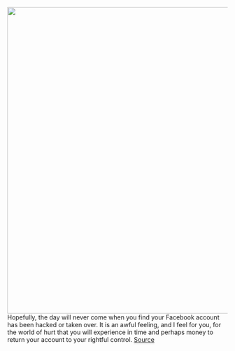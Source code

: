 <img src='https://cdn.vox-cdn.com/thumbor/oqeMkDlaWJY-w92i2oviqbHMj7U=/0x0:2048x1365/1200x675/filters:focal(861x520:1187x846)/cdn.vox-cdn.com/uploads/chorus_image/image/70239187/VRG_Illo_4902_Security_Facebook.0.jpg' width='700px' /><br/>
Hopefully, the day will never come when you find your Facebook account has been hacked or taken over. It is an awful feeling, and I feel for you, for the world of hurt that you will experience in time and perhaps money to return your account to your rightful control.
<a href='https://www.theverge.com/22785819/facebook-hacked-security-privacy-recover'> Source <a/>